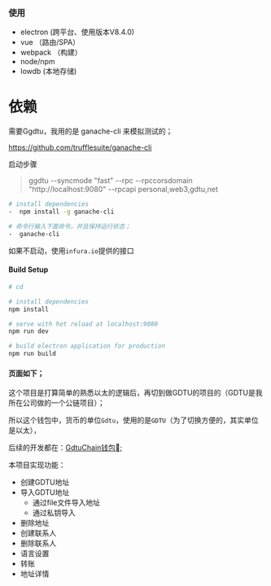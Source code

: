 ### 使用

- electron   (跨平台、使用版本V8.4.0)
- vue       （路由/SPA）
- webpack   （构建）
- node/npm
- lowdb     (本地存储)

# 依赖

需要Ggdtu，我用的是 ganache-cli 来模拟测试的；

https://github.com/trufflesuite/ganache-cli

启动步骤

> ggdtu --syncmode "fast" --rpc --rpccorsdomain "http://localhost:9080" --rpcapi personal,web3,gdtu,net


``` bash
# install dependencies
-  npm install -g ganache-cli

# 命令行输入下面命令，并且保持运行状态；
-  ganache-cli
```

如果不启动，使用`infura.io`提供的接口

#### Build Setup

``` bash
# cd

# install dependencies
npm install

# serve with hot reload at localhost:9080
npm run dev

# build electron application for production
npm run build


```

#### 页面如下；

这个项目是打算简单的熟悉以太的逻辑后，再切到做GDTU的项目的（GDTU是我所在公司做的一个公链项目）；

所以这个钱包中，货币的单位`Gdtu`，使用的是`GDTU`（为了切换方便的，其实单位是以太），

后续的开发都在：[GdtuChain钱包](https://github.com/gdtuchain/gdtuchain-wallet);

本项目实现功能：
- 创建GDTU地址
- 导入GDTU地址
    - 通过file文件导入地址
    - 通过私钥导入
- 删除地址
- 创建联系人
- 删除联系人
- 语言设置
- 转账
- 地址详情
